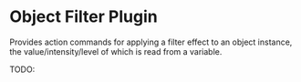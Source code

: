# Object Filter Plugin

Provides action commands for applying a filter effect to an object instance, the value/intensity/level of which is read from a variable.

TODO:
